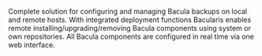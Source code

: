 Complete solution for configuring and managing Bacula backups on local and remote hosts. With integrated deployment functions Bacularis enables remote installing/upgrading/removing Bacula components using system or own repositories. All Bacula components are configured in real time via one web interface.
